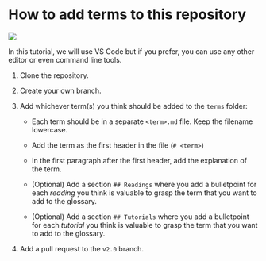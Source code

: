 # How to add terms to this repository

![](https://img.shields.io/badge/-status:wip-5319e7.svg)

In this tutorial, we will use VS Code but if you prefer, you can use any other editor or even command line tools.

1. Clone the repository.

2. Create your own branch.

3. Add whichever term(s) you think should be added to the `terms` folder:

   - Each term should be in a separate `<term>.md` file. Keep the filename lowercase.
   
   - Add the term as the first header in the file (`# <term>`)
   
   - In the first paragraph after the first header, add the explanation of the term.
   
   - (Optional) Add a section `## Readings` where you add a bulletpoint for each _reading_ you think is valuable to grasp the term that you want to add to the glossary.
   
   - (Optional) Add a section `## Tutorials` where you add a bulletpoint for each _tutorial_ you think is valuable to grasp the term that you want to add to the glossary.
   
4. Add a pull request to the `v2.0` branch.
